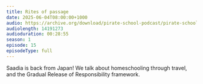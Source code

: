 ```yaml
---
title: Rites of passage
date: 2025-06-04T08:00:00+1000
audio: https://archive.org/download/pirate-school-podcast/pirate-school-15.mp3
audiolength: 14191273
audioduration: 00:28:55
season: 1
episode: 15
episodeType: full
---
```


Saadia is back from Japan! We talk about homeschooling through travel, and the Gradual Release of Responsibility framework.